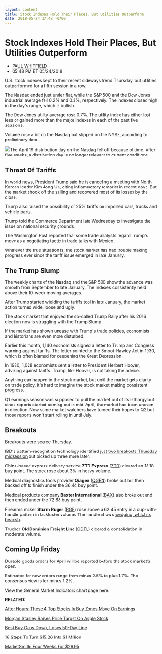 ```yaml
---
layout: content
title: Stock Indexes Hold Their Places, But Utilities Outperform
date: 2018-05-24 17:48 -0700
---
```



Stock Indexes Hold Their Places, But Utilities Outperform
==========================================================




* [PAUL WHITFIELD](https://www.investors.com/author/whitfieldp/ "Posts by PAUL WHITFIELD")
* 05:48 PM ET 05/24/2018




U.S. stock indexes kept to their recent sideways trend Thursday, but utilities outperformed for a fifth session in a row.




The Nasdaq ended just under flat, while the S&P 500 and the Dow Jones industrial average fell 0.2% and 0.3%, respectively. The indexes closed high in the day's range, which is bullish.


The Dow Jones utility average rose 0.7%. The utility index has either lost less or gained more than the major indexes in each of the past five sessions.


Volume rose a bit on the Nasdaq but slipped on the NYSE, according to preliminary data.


![](https://www.investors.com/wp-content/uploads/2018/05/MP_2x7_05241818-268x300.jpg)The April 19 distribution day on the Nasdaq fell off because of time. After five weeks, a distribution day is no longer relevant to current conditions.


Threat Of Tariffs
-----------------


In world news, President Trump said he is canceling a meeting with North Korean leader Kim Jong Un, citing inflammatory remarks in recent days. But the market shook off the selling and recovered most of its losses by the close.


Trump also raised the possibility of 25% tariffs on imported cars, trucks and vehicle parts.


Trump told the Commerce Department late Wednesday to investigate the issue on national security grounds.


The Washington Post reported that some trade analysts regard Trump's move as a negotiating tactic in trade talks with Mexico.


Whatever the true situation is, the stock market has had trouble making progress ever since the tariff issue emerged in late January.


The Trump Slump
---------------


The weekly charts of the Nasdaq and the S&P 500 show the advance was smooth from September to late January. The indexes consistently held above their 10-week moving averages.


After Trump started wielding the tariffs tool in late January, the market action turned wide, loose and ugly.


The stock market that enjoyed the so-called Trump Rally after his 2016 election now is struggling with the Trump Slump.


If the market has shown unease with Trump's trade policies, economists and historians are even more disturbed.


Earlier this month, 1,140 economists signed a letter to Trump and Congress warning against tariffs. The letter pointed to the Smoot-Hawley Act in 1930, which is often blamed for deepening the Great Depression.


In 1930, 1,028 economists sent a letter to President Herbert Hoover, advising against tariffs. Trump, like Hoover, is not taking the advice.


Anything can happen in the stock market, but until the market gets clarity on trade policy, it's hard to imagine the stock market making consistent progress.


Q1 earnings season was supposed to pull the market out of its lethargy but since reports started coming out in mid-April, the market has been uneven in direction. Now some market watchers have turned their hopes to Q2 but those reports won't start rolling in until July.


Breakouts
---------


Breakouts were scarce Thursday.


IBD's pattern-recognition technology identified [just two breakouts Thursday midsession](https://www.investors.com/market-trend/stock-market-today/stocks-tariffs/) but picked up three more later.


China-based express delivery service **ZTO Express** ([ZTO](https://research.investors.com/quote.aspx?symbol=ZTO)) cleared an 18.18 buy point. The stock rose about 3% in heavy volume.


Medical diagnostics tools provider **Qiagen** ([QGEN](https://research.investors.com/quote.aspx?symbol=QGEN)) broke out but then backed off to finish under the 36.44 buy point.


Medical products company **Baxter International** ([BAX](https://research.investors.com/quote.aspx?symbol=BAX)) also broke out and then ended under the 72.68 buy point.


Firearms maker **Sturm Ruger** ([RGR](https://research.investors.com/quote.aspx?symbol=RGR)) rose above a 62.45 entry in a cup-with-handle pattern in lackluster volume. The handle shows [wedging, which is bearish](https://www.investors.com/how-to-invest/investors-corner/flawed-chart-patterns-why-a-wedging-handle-is-bad-news-for-investors/).


Trucker **Old Dominion Freight Line** ([ODFL](https://research.investors.com/quote.aspx?symbol=ODFL)) cleared a consolidation in moderate volume.


Coming Up Friday
----------------


Durable goods orders for April will be reported before the stock market's open.


Estimates for new orders range from minus 2.5% to plus 1.7%. The consensus view is for minus 1.2%.


[View the General Market Indicators chart page here](https://www.investors.com/wp-content/uploads/2018/05/IBD2405152523GMI.pdf).


**RELATED:**


[After Hours: These 4 Top Stocks In Buy Zones Move On Earnings](https://www.investors.com/market-trend/stock-market-today/dow-jones-futures-splunk-veeva-ross-in-buy-zones-earnings-late/)


[Morgan Stanley Raises Price Target On Apple Stock](https://www.investors.com/news/technology/apple-price-target-app-store-growth/)


[Best Buy Gaps Down, Loses 50-Day Line](https://www.investors.com/news/best-buy-stock-plunges-weak-outlook-crushing-earnings/)


[16 Steps To Turn $15.26 Into $1 Million](https://www.investors.com/how-to-invest/investors-corner/never-too-young-to-get-rich-tips-on-how-a-child-can-do-it/)


[MarketSmith: Four Weeks For $29.95](https://shop.investors.com/offer/splashresponsive.aspx?id=mssharpen-fixed&src=A012BF)




